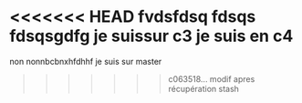 <<<<<<< HEAD
fvdsfdsq
fdsqs
fdsqsgdfg
je suissur c3
je suis en c4
=======
non nonnbcbnxhfdhhf
je suis sur master
>>>>>>> c063518... modif apres récupération stash
